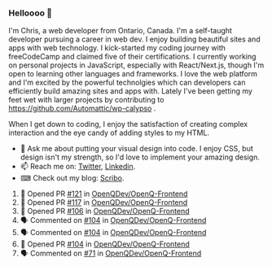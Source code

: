 ### Helloooo 👋

I'm Chris, a web developer from Ontario, Canada. I'm a self-taught developer pursuing a career in web dev. I enjoy building beautiful sites and apps with web technology.
I kick-started my coding journey with freeCodeCamp and claimed five of their certifications.  I currently working on personal projects in JavaScript, especially with React/Next.js, though I'm open to learning other languages and frameworks. I love the web platform and I'm excited by the powerful technolgies which can developers can efficiently build amazing sites and apps with. Lately I've been getting my feet wet with larger projects by contributing to https://github.com/Automattic/wp-calypso .

When I get down to coding, I enjoy the satisfaction of creating complex interaction and the eye candy of adding styles to my HTML. 

- 💬 Ask me about putting your visual design into code. I enjoy CSS, but design isn't my strength, so I'd love to implement your amazing design.
- 📫 Reach me on: [Twitter](https://twitter.com/Christo28120856), [Linkedin](https://www.linkedin.com/in/christopher-stevers-07b9a5204/).
- ⌨ Check out my blog: [Scribo](https://christopherstevers.cf).
<!--
**Christopher-Stevers/Christopher-Stevers** is a ✨ _special_ ✨ repository because its `README.md` (this file) appears on your GitHub profile.

Here are some ideas to get you started:

- 🔭 I’m currently working on ...
- 🌱 I’m currently learning ...
- 👯 I’m looking to collaborate on ...
- 🤔 I’m looking for help with ...
- 😄 Pronouns: ...
- ⚡ Fun fact: ...
-->

<!--START_SECTION:activity-->
1. 💪 Opened PR [#121](https://github.com/OpenQDev/OpenQ-Frontend/pull/121) in [OpenQDev/OpenQ-Frontend](https://github.com/OpenQDev/OpenQ-Frontend)
2. 💪 Opened PR [#117](https://github.com/OpenQDev/OpenQ-Frontend/pull/117) in [OpenQDev/OpenQ-Frontend](https://github.com/OpenQDev/OpenQ-Frontend)
3. 💪 Opened PR [#106](https://github.com/OpenQDev/OpenQ-Frontend/pull/106) in [OpenQDev/OpenQ-Frontend](https://github.com/OpenQDev/OpenQ-Frontend)
4. 🗣 Commented on [#104](https://github.com/OpenQDev/OpenQ-Frontend/issues/104) in [OpenQDev/OpenQ-Frontend](https://github.com/OpenQDev/OpenQ-Frontend)
5. 🗣 Commented on [#104](https://github.com/OpenQDev/OpenQ-Frontend/issues/104) in [OpenQDev/OpenQ-Frontend](https://github.com/OpenQDev/OpenQ-Frontend)
6. 💪 Opened PR [#104](https://github.com/OpenQDev/OpenQ-Frontend/pull/104) in [OpenQDev/OpenQ-Frontend](https://github.com/OpenQDev/OpenQ-Frontend)
7. 🗣 Commented on [#71](https://github.com/OpenQDev/OpenQ-Frontend/issues/71) in [OpenQDev/OpenQ-Frontend](https://github.com/OpenQDev/OpenQ-Frontend)
<!--END_SECTION:activity-->
